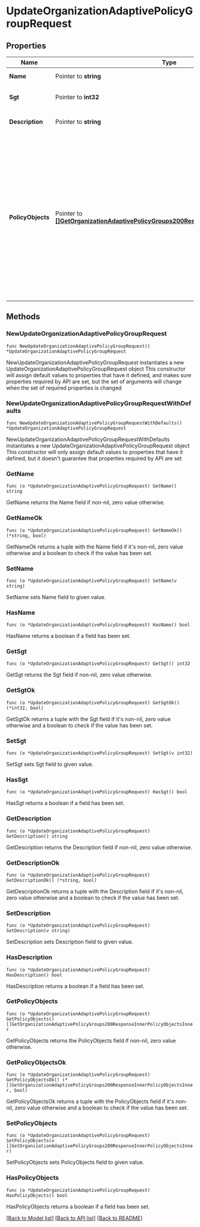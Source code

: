 # UpdateOrganizationAdaptivePolicyGroupRequest

## Properties

Name | Type | Description | Notes
------------ | ------------- | ------------- | -------------
**Name** | Pointer to **string** | Name of the group | [optional] 
**Sgt** | Pointer to **int32** | SGT value of the group | [optional] 
**Description** | Pointer to **string** | Description of the group | [optional] 
**PolicyObjects** | Pointer to [**[]GetOrganizationAdaptivePolicyGroups200ResponseInnerPolicyObjectsInner**](GetOrganizationAdaptivePolicyGroups200ResponseInnerPolicyObjectsInner.md) | The policy objects that belong to this group; traffic from addresses specified by these policy objects will be tagged with this group&#39;s SGT value if no other tagging scheme is being used (each requires one unique attribute) | [optional] 

## Methods

### NewUpdateOrganizationAdaptivePolicyGroupRequest

`func NewUpdateOrganizationAdaptivePolicyGroupRequest() *UpdateOrganizationAdaptivePolicyGroupRequest`

NewUpdateOrganizationAdaptivePolicyGroupRequest instantiates a new UpdateOrganizationAdaptivePolicyGroupRequest object
This constructor will assign default values to properties that have it defined,
and makes sure properties required by API are set, but the set of arguments
will change when the set of required properties is changed

### NewUpdateOrganizationAdaptivePolicyGroupRequestWithDefaults

`func NewUpdateOrganizationAdaptivePolicyGroupRequestWithDefaults() *UpdateOrganizationAdaptivePolicyGroupRequest`

NewUpdateOrganizationAdaptivePolicyGroupRequestWithDefaults instantiates a new UpdateOrganizationAdaptivePolicyGroupRequest object
This constructor will only assign default values to properties that have it defined,
but it doesn't guarantee that properties required by API are set

### GetName

`func (o *UpdateOrganizationAdaptivePolicyGroupRequest) GetName() string`

GetName returns the Name field if non-nil, zero value otherwise.

### GetNameOk

`func (o *UpdateOrganizationAdaptivePolicyGroupRequest) GetNameOk() (*string, bool)`

GetNameOk returns a tuple with the Name field if it's non-nil, zero value otherwise
and a boolean to check if the value has been set.

### SetName

`func (o *UpdateOrganizationAdaptivePolicyGroupRequest) SetName(v string)`

SetName sets Name field to given value.

### HasName

`func (o *UpdateOrganizationAdaptivePolicyGroupRequest) HasName() bool`

HasName returns a boolean if a field has been set.

### GetSgt

`func (o *UpdateOrganizationAdaptivePolicyGroupRequest) GetSgt() int32`

GetSgt returns the Sgt field if non-nil, zero value otherwise.

### GetSgtOk

`func (o *UpdateOrganizationAdaptivePolicyGroupRequest) GetSgtOk() (*int32, bool)`

GetSgtOk returns a tuple with the Sgt field if it's non-nil, zero value otherwise
and a boolean to check if the value has been set.

### SetSgt

`func (o *UpdateOrganizationAdaptivePolicyGroupRequest) SetSgt(v int32)`

SetSgt sets Sgt field to given value.

### HasSgt

`func (o *UpdateOrganizationAdaptivePolicyGroupRequest) HasSgt() bool`

HasSgt returns a boolean if a field has been set.

### GetDescription

`func (o *UpdateOrganizationAdaptivePolicyGroupRequest) GetDescription() string`

GetDescription returns the Description field if non-nil, zero value otherwise.

### GetDescriptionOk

`func (o *UpdateOrganizationAdaptivePolicyGroupRequest) GetDescriptionOk() (*string, bool)`

GetDescriptionOk returns a tuple with the Description field if it's non-nil, zero value otherwise
and a boolean to check if the value has been set.

### SetDescription

`func (o *UpdateOrganizationAdaptivePolicyGroupRequest) SetDescription(v string)`

SetDescription sets Description field to given value.

### HasDescription

`func (o *UpdateOrganizationAdaptivePolicyGroupRequest) HasDescription() bool`

HasDescription returns a boolean if a field has been set.

### GetPolicyObjects

`func (o *UpdateOrganizationAdaptivePolicyGroupRequest) GetPolicyObjects() []GetOrganizationAdaptivePolicyGroups200ResponseInnerPolicyObjectsInner`

GetPolicyObjects returns the PolicyObjects field if non-nil, zero value otherwise.

### GetPolicyObjectsOk

`func (o *UpdateOrganizationAdaptivePolicyGroupRequest) GetPolicyObjectsOk() (*[]GetOrganizationAdaptivePolicyGroups200ResponseInnerPolicyObjectsInner, bool)`

GetPolicyObjectsOk returns a tuple with the PolicyObjects field if it's non-nil, zero value otherwise
and a boolean to check if the value has been set.

### SetPolicyObjects

`func (o *UpdateOrganizationAdaptivePolicyGroupRequest) SetPolicyObjects(v []GetOrganizationAdaptivePolicyGroups200ResponseInnerPolicyObjectsInner)`

SetPolicyObjects sets PolicyObjects field to given value.

### HasPolicyObjects

`func (o *UpdateOrganizationAdaptivePolicyGroupRequest) HasPolicyObjects() bool`

HasPolicyObjects returns a boolean if a field has been set.


[[Back to Model list]](../README.md#documentation-for-models) [[Back to API list]](../README.md#documentation-for-api-endpoints) [[Back to README]](../README.md)


